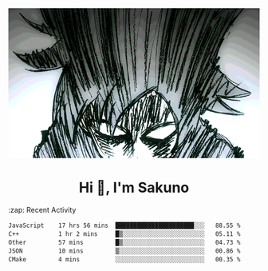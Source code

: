 <body>
<h1 align="center"></h1>
<br>
<div align="center">
<img width="auto" height="300" src="Img/mobFreakoutLonger.gif"/>
</div>
</div>
<h1 align="center">Hi 👋, I'm Sakuno</h1>
:zap: Recent Activity

<!--START_SECTION:waka-->

```txt
JavaScript    17 hrs 56 mins  ██████████████████████░░░   88.55 %
C++           1 hr 2 mins     █▒░░░░░░░░░░░░░░░░░░░░░░░   05.11 %
Other         57 mins         █▒░░░░░░░░░░░░░░░░░░░░░░░   04.73 %
JSON          10 mins         ▒░░░░░░░░░░░░░░░░░░░░░░░░   00.86 %
CMake         4 mins          ░░░░░░░░░░░░░░░░░░░░░░░░░   00.35 %
```

<!--END_SECTION:waka-->
